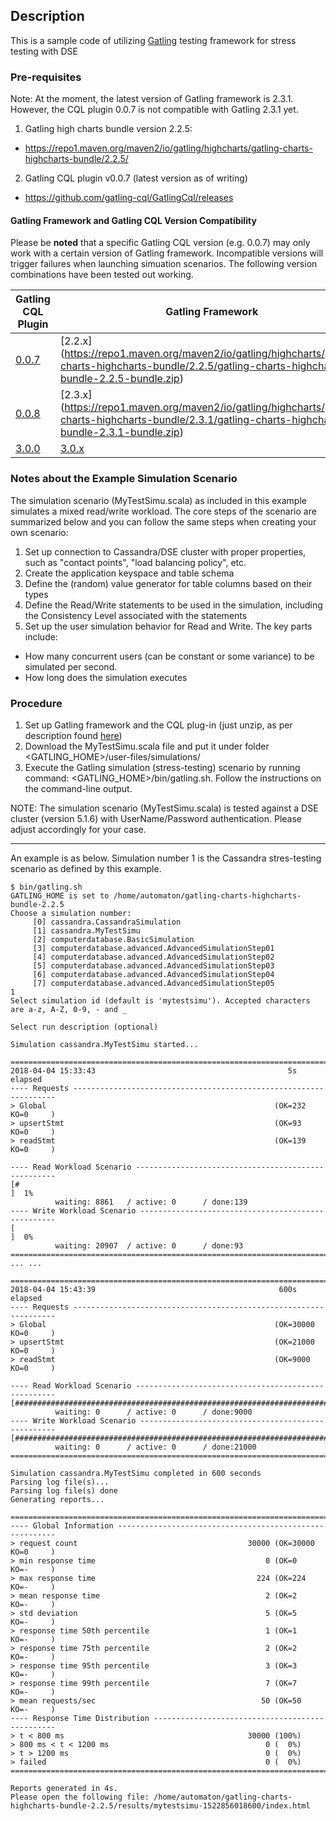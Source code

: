## Description
This is a sample code of utilizing [Gatling](https://gatling.io/) testing framework for stress testing with DSE

### Pre-requisites
Note: At the moment, the latest version of Gatling framework is 2.3.1. However, the CQL plugin 0.0.7 is not compatible with Gatling 2.3.1 yet. 

1. Gatling high charts bundle version 2.2.5: 
  + https://repo1.maven.org/maven2/io/gatling/highcharts/gatling-charts-highcharts-bundle/2.2.5/   
2. Gatling CQL plugin v0.0.7 (latest version as of writing)
  + https://github.com/gatling-cql/GatlingCql/releases
  
#### Gatling Framework and Gatling CQL Version Compatibility 

Please be **noted** that a specific Gatling CQL version (e.g. 0.0.7) may only work with a certain version of Gatling framework. Incompatible versions will trigger failures when launching simuation scenarios. The following version combinations have been tested out working.

| Gatling CQL Plugin | Gatling Framework|
|---|---|
| [0.0.7](https://github.com/gatling-cql/GatlingCql/releases/download/GatlingCql-0.0.7/GatlingCql-0.0.7-release.tar.gz) | [2.2.x] (https://repo1.maven.org/maven2/io/gatling/highcharts/gatling-charts-highcharts-bundle/2.2.5/gatling-charts-highcharts-bundle-2.2.5-bundle.zip) |
| [0.0.8](https://github.com/gatling-cql/GatlingCql/releases/download/GatlingCql-0.0.8/GatlingCql-0.0.8-release.tar.gz) | [2.3.x] (https://repo1.maven.org/maven2/io/gatling/highcharts/gatling-charts-highcharts-bundle/2.3.1/gatling-charts-highcharts-bundle-2.3.1-bundle.zip) |
| [3.0.0](https://github.com/gatling-cql/GatlingCql/releases/download/GatlingCql-3.0.0/GatlingCql-3.0.0-release.tar.gz) | [3.0.x](https://repo1.maven.org/maven2/io/gatling/highcharts/gatling-charts-highcharts-bundle/3.0.3/gatling-charts-highcharts-bundle-3.0.3-bundle.zip) |

 
### Notes about the Example Simulation Scenario
The simulation scenario (MyTestSimu.scala) as included in this example simulates a mixed read/write workload. The core steps of the scenario are summarized below and you can follow the same steps when creating your own scenario:
1. Set up connection to Cassandra/DSE cluster with proper properties, such as "contact points", "load balancing policy", etc. 
2. Create the application keyspace and table schema
3. Define the (random) value generator for table columns based on their types
4. Define the Read/Write statements to be used in the simulation, including the Consistency Level associated with the statements
5. Set up the user simulation behavior for Read and Write. The key parts include:
* How many concurrent users (can be constant or some variance) to be simulated per second.
* How long does the simulation executes

### Procedure
1. Set up Gatling framework and the CQL plug-in (just unzip, as per description found [here](https://github.com/gatling-cql/GatlingCql))
2. Download the MyTestSimu.scala file and put it under folder <GATLING_HOME>/user-files/simulations/
3. Execute the Gatling simulation (stress-testing) scenario by running command: <GATLING_HOME>/bin/gatling.sh. Follow the instructions on the command-line output. 

NOTE: The simulation scenario (MyTestSimu.scala) is tested against a DSE cluster (version 5.1.6) with UserName/Password authentication. Please adjust accordingly for your case.

---

An example is as below. Simulation number 1 is the Cassandra stres-testing scenario as defined by this example.

```
$ bin/gatling.sh
GATLING_HOME is set to /home/automaton/gatling-charts-highcharts-bundle-2.2.5
Choose a simulation number:
     [0] cassandra.CassandraSimulation
     [1] cassandra.MyTestSimu
     [2] computerdatabase.BasicSimulation
     [3] computerdatabase.advanced.AdvancedSimulationStep01
     [4] computerdatabase.advanced.AdvancedSimulationStep02
     [5] computerdatabase.advanced.AdvancedSimulationStep03
     [6] computerdatabase.advanced.AdvancedSimulationStep04
     [7] computerdatabase.advanced.AdvancedSimulationStep05
1
Select simulation id (default is 'mytestsimu'). Accepted characters are a-z, A-Z, 0-9, - and _

Select run description (optional)

Simulation cassandra.MyTestSimu started...

================================================================================
2018-04-04 15:33:43                                           5s elapsed
---- Requests ------------------------------------------------------------------
> Global                                                   (OK=232    KO=0     )
> upsertStmt                                               (OK=93     KO=0     )
> readStmt                                                 (OK=139    KO=0     )

---- Read Workload Scenario ----------------------------------------------------
[#                                                                         ]  1%
          waiting: 8861   / active: 0      / done:139
---- Write Workload Scenario ---------------------------------------------------
[                                                                          ]  0%
          waiting: 20907  / active: 0      / done:93
================================================================================
... ...

================================================================================
2018-04-04 15:43:39                                         600s elapsed
---- Requests ------------------------------------------------------------------
> Global                                                   (OK=30000  KO=0     )
> upsertStmt                                               (OK=21000  KO=0     )
> readStmt                                                 (OK=9000   KO=0     )

---- Read Workload Scenario ----------------------------------------------------
[##########################################################################]100%
          waiting: 0      / active: 0      / done:9000
---- Write Workload Scenario ---------------------------------------------------
[##########################################################################]100%
          waiting: 0      / active: 0      / done:21000
================================================================================

Simulation cassandra.MyTestSimu completed in 600 seconds
Parsing log file(s)...
Parsing log file(s) done
Generating reports...

================================================================================
---- Global Information --------------------------------------------------------
> request count                                      30000 (OK=30000  KO=0     )
> min response time                                      0 (OK=0      KO=-     )
> max response time                                    224 (OK=224    KO=-     )
> mean response time                                     2 (OK=2      KO=-     )
> std deviation                                          5 (OK=5      KO=-     )
> response time 50th percentile                          1 (OK=1      KO=-     )
> response time 75th percentile                          2 (OK=2      KO=-     )
> response time 95th percentile                          3 (OK=3      KO=-     )
> response time 99th percentile                          7 (OK=7      KO=-     )
> mean requests/sec                                     50 (OK=50     KO=-     )
---- Response Time Distribution ------------------------------------------------
> t < 800 ms                                         30000 (100%)
> 800 ms < t < 1200 ms                                   0 (  0%)
> t > 1200 ms                                            0 (  0%)
> failed                                                 0 (  0%)
================================================================================

Reports generated in 4s.
Please open the following file: /home/automaton/gatling-charts-highcharts-bundle-2.2.5/results/mytestsimu-1522856018600/index.html
```
